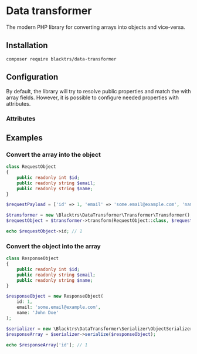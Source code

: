 # Data transformer

The modern PHP library for converting arrays into objects and vice-versa. 

## Installation

`composer require blacktrs/data-transformer`

## Configuration

By default, the library will try to resolve public properties and match the with array fields.
However, it is possible to configure needed properties with attributes.

### Attributes

## Examples

### Convert the array into the object

```php
class RequestObject
{
    public readonly int $id;
    public readonly string $email;
    public readonly string $name;
}

$requestPayload = ['id' => 1, 'email' => 'some.email@example.com', 'name' => 'John Doe'];

$transformer = new \Blacktrs\DataTransformer\Transformer\Transformer();
$requestObject = $transformer->transform(RequestObject::class, $requestPayload);

echo $requestObject->id; // 1
```

### Convert the object into the array

```php
class ResponseObject
{
    public readonly int $id;
    public readonly string $email;
    public readonly string $name;
}

$responseObject = new ResponseObject(
    id: 1, 
    email: 'some.email@example.com', 
    name: 'John Doe'
);

$serializer = new \Blacktrs\DataTransformer\Serializer\ObjectSerializer();
$responseArray = $serializer->serialize($responseObject);

echo $responseArray['id']; // 1
```